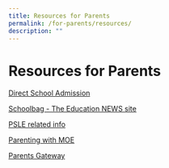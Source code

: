 ```yaml
---
title: Resources for Parents
permalink: /for-parents/resources/
description: ""
---
```

**Resources for Parents**
=============

[Direct School Admission](https://www.moe.gov.sg/secondary/dsa)

[Schoolbag - The Education NEWS site](https://www.schoolbag.edu.sg/)

[PSLE related info](https://www.seab.gov.sg/home/examinations/psle)

[Parenting with MOE](https://www.instagram.com/parentingwith.moesg/?hl=en)

[Parents Gateway](https://pg.moe.edu.sg/)